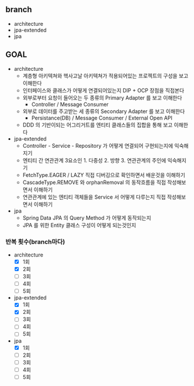 ## branch

- architecture
- jpa-extended
- jpa

## GOAL

- architecture
    - 계층형 아키텍쳐와 헥사고날 아키텍쳐가 적용되어있는 프로젝트의 구성을 보고 이해한다
    - 인터페이스와 클래스가 어떻게 연결되어있는지 DIP + OCP 장점을 직접본다
    - 외부로부터 요청이 들어오는 두 종류의 Primary Adapter 를 보고 이해한다
        - Controller / Message Consumer
    - 외부로 데이터를 주고받는 세 종류의 Secondary Adapter 를 보고 이해한다
        - Persistance(DB) / Message Consumer / External Open API
    - DDD 의 기반이되는 어그리거트를 엔티티 클래스들의 집합을 통해 보고 이해한다
- jpa-extended
    - Controller - Service - Repository 가 어떻게 연결되어 구현되는지에 익숙해지기
    - 엔티티 간 연관관계 3요소인 1. 다중성 2. 방향 3. 연관관계의 주인에 익숙해지기
    - FetchType.EAGER / LAZY 직접 디버깅으로 확인하면서 배운것을 이해하기
    - CascadeType.REMOVE 와 orphanRemoval 의 동작흐름을 직접 작성해보면서 이해하기
    - 연관관계에 있는 엔티티 객체들을 Service 서 어떻게 다루는지 직접 작성해보면서 이해하기
- jpa
    - Spring Data JPA 의 Query Method 가 어떻게 동작되는지
    - JPA 를 위한 Entity 클래스 구성이 어떻게 되는것인지

### 반복 횟수(branch마다)

- architecture
    - [X] 1회
    - [X] 2회
    - [ ] 3회
    - [ ] 4회
    - [ ] 5회
- jpa-extended
    - [X] 1회
    - [X] 2회
    - [ ] 3회
    - [ ] 4회
    - [ ] 5회
- jpa
    - [X] 1회
    - [ ] 2회
    - [ ] 3회
    - [ ] 4회
    - [ ] 5회
